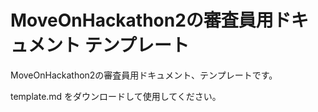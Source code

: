 # MoveOnHackathon2の審査員用ドキュメント テンプレート

MoveOnHackathon2の審査員用ドキュメント、テンプレートです。  

template.md をダウンロードして使用してください。
